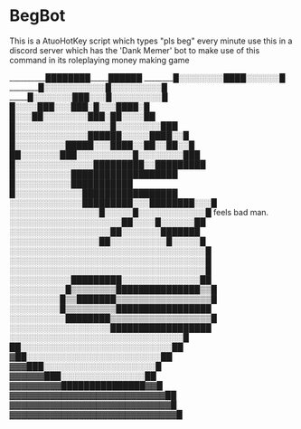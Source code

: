 # BegBot
This is a AtuoHotKey script which types "pls beg" every minute
use this in a discord server which has the 'Dank Memer' bot to make use of this command in its roleplaying money making game



__________████████_____██████
_________█░░░░░░░░██_██░░░░░░█
________█░░░░░░░░░░░█░░░░░░░░░█
_______█░░░░░░░███░░░█░░░░░░░░░█
_______█░░░░███░░░███░█░░░████░█
______█░░░██░░░░░░░░███░██░░░░██
_____█░░░░░░░░░░░░░░░░░█░░░░░░░░███
____█░░░░░░░░░░░░░██████░░░░░████░░█
____█░░░░░░░░░█████░░░████░░██░░██░░█
___██░░░░░░░███░░░░░░░░░░█░░░░░░░░███
__█░░░░░░░░░░░░░░█████████░░█████████
_█░░░░░░░░░░█████_████___████_█████___█
_█░░░░░░░░░░█______█_███__█_____███_█___█
█░░░░░░░░░░░░█___████_████____██_██████
░░░░░░░░░░░░░█████████░░░████████░░░█
░░░░░░░░░░░░░░░░█░░░░░█░░░░░░░░░░░░█          feels bad man.
░░░░░░░░░░░░░░░░░░░░██░░░░█░░░░░░██
░░░░░░░░░░░░░░░░░░██░░░░░░░███████
░░░░░░░░░░░░░░░░██░░░░░░░░░░█░░░░░█
░░░░░░░░░░░░░░░░░░░░░░░░░░░░░░░░░░░█
░░░░░░░░░░░░░░░░░░░░░░░░░░░░░░░░░░░█
░░░░░░░░░░░░░░░░░░░░░░░░░░░░░░░░░░░█
░░░░░░░░░░░█████████░░░░░░░░░░░░░░██
░░░░░░░░░░█▒▒▒▒▒▒▒▒███████████████▒▒█
░░░░░░░░░█▒▒███████▒▒▒▒▒▒▒▒▒▒▒▒▒▒▒▒▒█
░░░░░░░░░█▒▒▒▒▒▒▒▒▒█████████████████
░░░░░░░░░░████████▒▒▒▒▒▒▒▒▒▒▒▒▒▒▒▒▒▒█
░░░░░░░░░░░░░░░░░░██████████████████
░░░░░░░░░░░░░░░░░░░░░░░░░░░░░░░█
██░░░░░░░░░░░░░░░░░░░░░░░░░░░██
▓██░░░░░░░░░░░░░░░░░░░░░░░░██
▓▓▓███░░░░░░░░░░░░░░░░░░░░█
▓▓▓▓▓▓███░░░░░░░░░░░░░░░██
▓▓▓▓▓▓▓▓▓███████████████▓▓█
▓▓▓▓▓▓▓▓▓▓▓▓▓▓▓▓▓▓▓▓▓▓▓▓▓▓▓██
▓▓▓▓▓▓▓▓▓▓▓▓▓▓▓▓▓▓▓▓▓▓▓▓▓▓▓▓█
▓▓▓▓▓▓▓▓▓▓▓▓▓▓▓▓▓▓▓▓▓▓▓▓▓▓▓▓▓█



